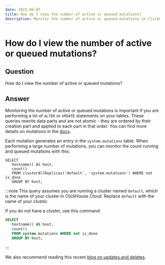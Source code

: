 ```yaml
---
date: 2023-06-07
title: How do I view the number of active or queued mutations?
description: Monitor the number of active or queued mutations in ClickHouse, especially when performing `ALTER` or `UPDATE` operations. Use the `system.mutations` table for tracking mutations.
---
```


# How do I view the number of active or queued mutations?

## Question

How do I view the number of active or queued mutations?

<!-- truncate -->

## Answer

Monitoring the number of active or queued mutations is important if you are performing a lot of `ALTER` or `UPDATE` statements on your tables. These queries rewrite data parts and are not atomic - they are ordered by their creation part and applied to each part in that order. You can find more details on mutations in the [docs](https://clickhouse.com/docs/en/sql-reference/statements/alter#mutations).

Each mutation generates an entry in the `system.mutations` table. When performing a large number of mutations, you can monitor the count running and queued mutations with this:

```
SELECT
   hostname() AS host,
   count()
   FROM clusterAllReplicas('default', 'system.mutations') WHERE not is_done
   GROUP BY host;
```

:::note
This query assumes you are running a cluster named `default`, which is the name of your cluster in ClickHouse Cloud. Replace `default` with the name of your cluster.

If you do not have a cluster, use this command:

```sql
SELECT
   hostname() AS host,
   count()
   FROM system.mutations WHERE not is_done
   GROUP BY host;
```
:::

We also recommend reading this recent [blog on updates and deletes](https://clickhouse.com/blog/handling-updates-and-deletes-in-clickhouse).
